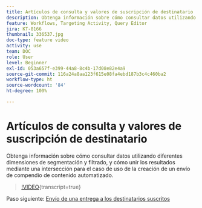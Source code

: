 ```yaml
---
title: Artículos de consulta y valores de suscripción de destinatario
description: Obtenga información sobre cómo consultar datos utilizando diferentes dimensiones de segmentación y filtrado, y cómo unir los resultados mediante una intersección para el caso de uso de la creación de un envío de compendio de contenido automatizado.
feature: Workflows, Targeting Activity, Query Editor
jira: KT-8166
thumbnail: 336537.jpg
doc-type: feature video
activity: use
team: DOC
role: User
level: Beginner
exl-id: 053a657f-e399-44a8-8c4b-17d08e82e4a9
source-git-commit: 116a24a8aa123f615e08fa4ebd187b3c4c460ba2
workflow-type: ht
source-wordcount: '84'
ht-degree: 100%

---
```


# Artículos de consulta y valores de suscripción de destinatario

Obtenga información sobre cómo consultar datos utilizando diferentes dimensiones de segmentación y filtrado, y cómo unir los resultados mediante una intersección para el caso de uso de la creación de un envío de compendio de contenido automatizado.

>[!VIDEO](https://video.tv.adobe.com/v/336537?quality=12&learn=on){transcript=true}

Paso siguiente: [Envío de una entrega a los destinatarios suscritos](/help/tutorial-use-soap-apis/send-delivery-to-subscribed-recipients.md)
